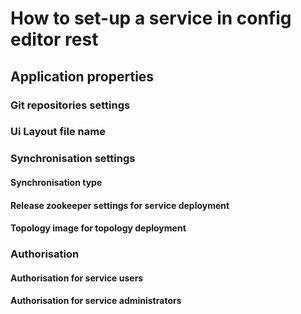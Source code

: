 # How to set-up a service in config editor rest
## Application properties
### Git repositories settings
### Ui Layout file name
### Synchronisation settings
#### Synchronisation type
#### Release zookeeper settings for service deployment
#### Topology image for topology deployment
### Authorisation
#### Authorisation for service users
#### Authorisation for service administrators
